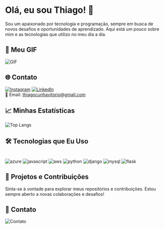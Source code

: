 # Olá, eu sou Thiago! 👋

Sou um apaixonado por tecnologia e programação, sempre em busca de novos desafios e oportunidades de aprendizado. Aqui está um pouco sobre mim e as tecnologias que utilizo no meu dia a dia.

## 🎥 Meu GIF

![GIF](https://media.giphy.com/media/qgQUggAC3Pfv687qPC/giphy.gif)

## 🌐 Contato

[![Instagram](https://img.shields.io/badge/Instagram-E4405F?style=for-the-badge&logo=instagram&logoColor=white)](https://www.instagram.com/SeuPerfil)
[![LinkedIn](https://img.shields.io/badge/LinkedIn-0077B5?style=for-the-badge&logo=linkedin&logoColor=white)](https://www.linkedin.com/in/SeuPerfil)
<br/>
📧 Email: [thiagocunhavitorio@gmail.com](mailto:thiagocunhavitorio@gmail.com)

## 📈 Minhas Estatísticas

![Top Langs](https://github-readme-stats.vercel.app/api/top-langs/?username=Thiagowop&layout=compact)

## 🛠️ Tecnologias que Eu Uso

<div style="display: inline_block"><br/>
    <img align="center" alt="azure" src="https://img.shields.io/badge/Microsoft_Azure-0089D6?style=for-the-badge&logo=microsoft-azure&logoColor=white" />
    <img align="center" alt="javascript" src="https://img.shields.io/badge/JavaScript-323330?style=for-the-badge&logo=javascript&logoColor=F7DF1E" />
    <img align="center" alt="aws" src="https://img.shields.io/badge/Amazon_AWS-232F3E?style=for-the-badge&logo=amazon-aws&logoColor=white" />
    <img align="center" alt="python" src="https://img.shields.io/badge/Python-3776AB?style=for-the-badge&logo=python&logoColor=white" />
    <img align="center" alt="django" src="https://img.shields.io/badge/Django-092E20?style=for-the-badge&logo=django&logoColor=white" />
    <img align="center" alt="mysql" src="https://img.shields.io/badge/MySQL-005C84?style=for-the-badge&logo=mysql&logoColor=white" />
    <img align="center" alt="flask" src="https://img.shields.io/badge/Flask-000000?style=for-the-badge&logo=flask&logoColor=white" />
</div>

## 🚀 Projetos e Contribuições

Sinta-se à vontade para explorar meus repositórios e contribuições. Estou sempre aberto a novas colaborações e desafios!

## 📩 Contato

![Contato](https://camo.githubusercontent.com/f2154000cecf22e501786e86cd782ebcd171447330238afcadeff7d36edfe6be/68747470733a2f2f63617073756c652d72656e6465722e76657263656c2e6170702f6170693f747970653d776176696e6726636f6c6f723d303032423632266865696768743d3132302673656374696f6e3d666f6f746572)
